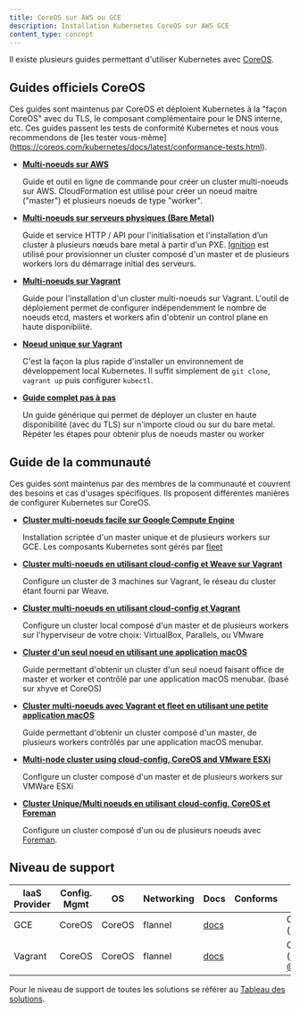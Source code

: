 ```yaml
---
title: CoreOS sur AWS ou GCE
description: Installation Kubernetes CoreOS sur AWS GCE
content_type: concept
---
```


<!-- overview -->

Il existe plusieurs guides permettant d'utiliser Kubernetes avec [CoreOS](https://coreos.com/kubernetes/docs/latest/).



<!-- body -->

## Guides officiels CoreOS

Ces guides sont maintenus par CoreOS et déploient Kubernetes à la "façon CoreOS" avec du TLS, le composant complémentaire pour le DNS interne, etc. Ces guides passent les tests de conformité Kubernetes et nous vous recommendons de [les tester vous-même] (https://coreos.com/kubernetes/docs/latest/conformance-tests.html).


* [**Multi-noeuds sur AWS**](https://coreos.com/kubernetes/docs/latest/kubernetes-on-aws.html)

    Guide et outil en ligne de commande pour créer un cluster multi-noeuds sur AWS.
    CloudFormation est utilisé pour créer un noeud maitre ("master") et plusieurs noeuds de type "worker".

* [**Multi-noeuds sur serveurs physiques (Bare Metal)**](https://coreos.com/kubernetes/docs/latest/kubernetes-on-baremetal.html#automated-provisioning)

    Guide et service HTTP / API pour l'initialisation et l'installation d’un cluster à plusieurs nœuds bare metal à partir d'un PXE.
    [Ignition](https://coreos.com/ignition/docs/latest/) est utilisé pour provisionner un cluster composé d'un master et de plusieurs workers lors du démarrage initial des serveurs.

* [**Multi-noeuds sur Vagrant**](https://coreos.com/kubernetes/docs/latest/kubernetes-on-vagrant.html)

    Guide pour l'installation d'un cluster multi-noeuds sur Vagrant.
    L'outil de déploiement permet de configurer indépendemment le nombre de noeuds etcd, masters et workers afin d'obtenir un control plane en haute disponibilité.

* [**Noeud unique sur Vagrant**](https://coreos.com/kubernetes/docs/latest/kubernetes-on-vagrant-single.html)

    C'est la façon la plus rapide d'installer un environnement de développement local Kubernetes.
    Il suffit simplement de `git clone`, `vagrant up` puis configurer `kubectl`.


* [**Guide complet pas à pas**](https://coreos.com/kubernetes/docs/latest/getting-started.html)

    Un guide générique qui permet de déployer un cluster en haute disponibilité (avec du TLS) sur n'importe cloud ou sur du bare metal.
    Répéter les étapes pour obtenir plus de noeuds master ou worker

## Guide de la communauté

Ces guides sont maintenus par des membres de la communauté et couvrent des besoins et cas d'usages spécifiques. Ils proposent différentes manières de configurer Kubernetes sur CoreOS.

* [**Cluster multi-noeuds facile sur Google Compute Engine**](https://github.com/rimusz/coreos-multi-node-k8s-gce/blob/master/README.md)

    Installation scriptée d'un master unique et de plusieurs workers sur GCE.
    Les composants Kubernetes sont gérés par [fleet](https://github.com/coreos/fleet)

* [**Cluster multi-noeuds en utilisant cloud-config et Weave sur Vagrant**](https://github.com/errordeveloper/weave-demos/blob/master/poseidon/README.md)

    Configure un cluster de 3 machines sur Vagrant, le réseau du cluster étant fourni par Weave.

* [**Cluster multi-noeuds en utilisant cloud-config et Vagrant**](https://github.com/pires/kubernetes-vagrant-coreos-cluster/blob/master/README.md)

    Configure un cluster local composé d'un master et de plusieurs workers sur l'hyperviseur de votre choix: VirtualBox, Parallels, ou VMware

* [**Cluster d'un seul noeud en utilisant une application macOS**](https://github.com/rimusz/kube-solo-osx/blob/master/README.md)

    Guide permettant d'obtenir un cluster d'un seul noeud faisant office de master et worker et contrôlé par une application macOS menubar.
    (basé sur xhyve et CoreOS)

* [**Cluster multi-noeuds avec Vagrant et fleet en utilisant une petite application macOS**](https://github.com/rimusz/coreos-osx-gui-kubernetes-cluster/blob/master/README.md)

    Guide permettant d'obtenir un cluster composé d'un master, de plusieurs workers contrôlés par une application macOS menubar.

* [**Multi-node cluster using cloud-config, CoreOS and VMware ESXi**](https://github.com/xavierbaude/VMware-coreos-multi-nodes-Kubernetes)

    Configure un cluster composé d'un master et de plusieurs workers sur VMWare ESXi

* [**Cluster Unique/Multi noeuds en utilisant cloud-config, CoreOS et Foreman**](https://github.com/johscheuer/theforeman-coreos-kubernetes)

    Configure un cluster composé d'un ou de plusieurs noeuds avec [Foreman](https://theforeman.org).

## Niveau de support


| IaaS Provider | Config. Mgmt | OS     | Networking | Docs                                        | Conforms | Support Level                                                                                          |
| ------------- | ------------ | ------ | ---------- | ------------------------------------------- | -------- | ------------------------------------------------------------------------------------------------------ |
| GCE           | CoreOS       | CoreOS | flannel    | [docs](/docs/getting-started-guides/coreos) |          | Community ([@pires](https://github.com/pires))                                                         |
| Vagrant       | CoreOS       | CoreOS | flannel    | [docs](/docs/getting-started-guides/coreos) |          | Community ([@pires](https://github.com/pires), [@AntonioMeireles](https://github.com/AntonioMeireles)) |

Pour le niveau de support de toutes les solutions se référer au [Tableau des solutions](/docs/getting-started-guides/#table-of-solutions).


